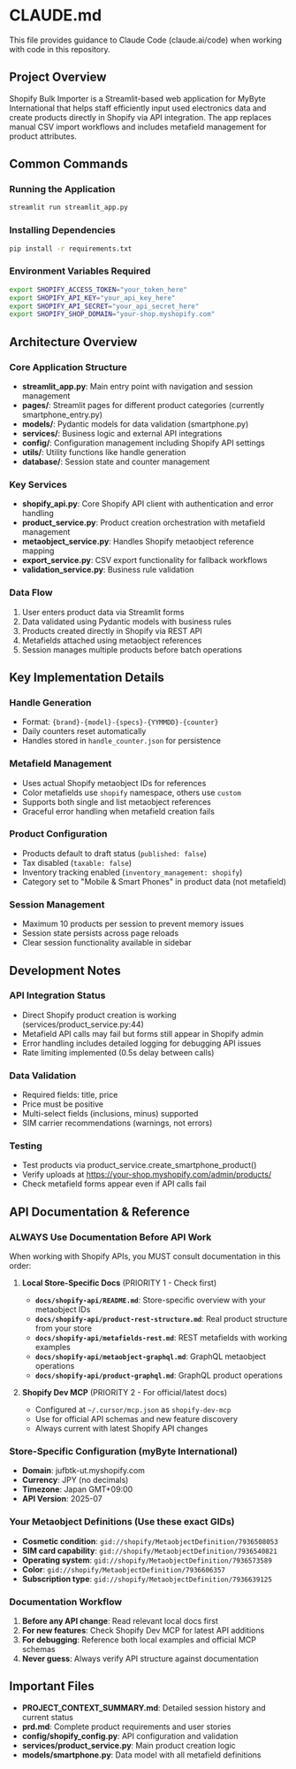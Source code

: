 # CLAUDE.md

This file provides guidance to Claude Code (claude.ai/code) when working with code in this repository.

## Project Overview

Shopify Bulk Importer is a Streamlit-based web application for MyByte International that helps staff efficiently input used electronics data and create products directly in Shopify via API integration. The app replaces manual CSV import workflows and includes metafield management for product attributes.

## Common Commands

### Running the Application
```bash
streamlit run streamlit_app.py
```

### Installing Dependencies
```bash
pip install -r requirements.txt
```

### Environment Variables Required
```bash
export SHOPIFY_ACCESS_TOKEN="your_token_here"
export SHOPIFY_API_KEY="your_api_key_here"
export SHOPIFY_API_SECRET="your_api_secret_here"
export SHOPIFY_SHOP_DOMAIN="your-shop.myshopify.com"
```

## Architecture Overview

### Core Application Structure
- **streamlit_app.py**: Main entry point with navigation and session management
- **pages/**: Streamlit pages for different product categories (currently smartphone_entry.py)
- **models/**: Pydantic models for data validation (smartphone.py)
- **services/**: Business logic and external API integrations
- **config/**: Configuration management including Shopify API settings
- **utils/**: Utility functions like handle generation
- **database/**: Session state and counter management

### Key Services
- **shopify_api.py**: Core Shopify API client with authentication and error handling
- **product_service.py**: Product creation orchestration with metafield management
- **metaobject_service.py**: Handles Shopify metaobject reference mapping
- **export_service.py**: CSV export functionality for fallback workflows
- **validation_service.py**: Business rule validation

### Data Flow
1. User enters product data via Streamlit forms
2. Data validated using Pydantic models with business rules
3. Products created directly in Shopify via REST API
4. Metafields attached using metaobject references
5. Session manages multiple products before batch operations

## Key Implementation Details

### Handle Generation
- Format: `{brand}-{model}-{specs}-{YYMMDD}-{counter}`
- Daily counters reset automatically
- Handles stored in `handle_counter.json` for persistence

### Metafield Management
- Uses actual Shopify metaobject IDs for references
- Color metafields use `shopify` namespace, others use `custom`
- Supports both single and list metaobject references
- Graceful error handling when metafield creation fails

### Product Configuration
- Products default to draft status (`published: false`)
- Tax disabled (`taxable: false`)
- Inventory tracking enabled (`inventory_management: shopify`)
- Category set to "Mobile & Smart Phones" in product data (not metafield)

### Session Management
- Maximum 10 products per session to prevent memory issues
- Session state persists across page reloads
- Clear session functionality available in sidebar

## Development Notes

### API Integration Status
- Direct Shopify product creation is working (services/product_service.py:44)
- Metafield API calls may fail but forms still appear in Shopify admin
- Error handling includes detailed logging for debugging API issues
- Rate limiting implemented (0.5s delay between calls)

### Data Validation
- Required fields: title, price
- Price must be positive
- Multi-select fields (inclusions, minus) supported
- SIM carrier recommendations (warnings, not errors)

### Testing
- Test products via product_service.create_smartphone_product()
- Verify uploads at https://your-shop.myshopify.com/admin/products/
- Check metafield forms appear even if API calls fail

## API Documentation & Reference

### ALWAYS Use Documentation Before API Work
When working with Shopify APIs, you MUST consult documentation in this order:

1. **Local Store-Specific Docs** (PRIORITY 1 - Check first)
   - **`docs/shopify-api/README.md`**: Store-specific overview with your metaobject IDs
   - **`docs/shopify-api/product-rest-structure.md`**: Real product structure from your store
   - **`docs/shopify-api/metafields-rest.md`**: REST metafields with working examples
   - **`docs/shopify-api/metaobject-graphql.md`**: GraphQL metaobject operations
   - **`docs/shopify-api/product-graphql.md`**: GraphQL product operations

2. **Shopify Dev MCP** (PRIORITY 2 - For official/latest docs)
   - Configured at `~/.cursor/mcp.json` as `shopify-dev-mcp`
   - Use for official API schemas and new feature discovery
   - Always current with latest Shopify API changes

### Store-Specific Configuration (myByte International)
- **Domain**: jufbtk-ut.myshopify.com
- **Currency**: JPY (no decimals)
- **Timezone**: Japan GMT+09:00  
- **API Version**: 2025-07

### Your Metaobject Definitions (Use these exact GIDs)
- **Cosmetic condition**: `gid://shopify/MetaobjectDefinition/7936508053`
- **SIM card capability**: `gid://shopify/MetaobjectDefinition/7936540821`
- **Operating system**: `gid://shopify/MetaobjectDefinition/7936573589`
- **Color**: `gid://shopify/MetaobjectDefinition/7936606357`
- **Subscription type**: `gid://shopify/MetaobjectDefinition/7936639125`

### Documentation Workflow
1. **Before any API change**: Read relevant local docs first
2. **For new features**: Check Shopify Dev MCP for latest API additions
3. **For debugging**: Reference both local examples and official MCP schemas
4. **Never guess**: Always verify API structure against documentation

## Important Files

- **PROJECT_CONTEXT_SUMMARY.md**: Detailed session history and current status
- **prd.md**: Complete product requirements and user stories
- **config/shopify_config.py**: API configuration and validation
- **services/product_service.py**: Main product creation logic
- **models/smartphone.py**: Data model with all metafield definitions